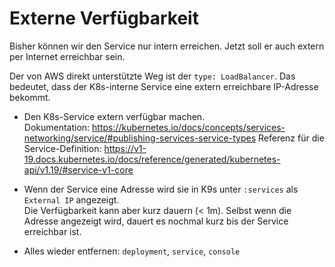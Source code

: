 # Externe Verfügbarkeit

Bisher können wir den Service nur intern erreichen.
Jetzt soll er auch extern per Internet erreichbar sein.

Der von AWS direkt unterstützte Weg ist der `type: LoadBalancer`. Das bedeutet, dass der 
K8s-interne Service eine extern erreichbare IP-Adresse bekommt.

- Den K8s-Service extern verfügbar machen.   
    Dokumentation: https://kubernetes.io/docs/concepts/services-networking/service/#publishing-services-service-types
    Referenz für die Service-Definition: https://v1-19.docs.kubernetes.io/docs/reference/generated/kubernetes-api/v1.19/#service-v1-core

- Wenn der Service eine Adresse wird sie in K9s unter `:services` als `External IP` angezeigt.   
    Die Verfügbarkeit kann aber kurz dauern (< 1m). Selbst wenn die Adresse angezeigt wird, dauert es nochmal kurz bis der Service erreichbar ist.

- Alles wieder entfernen: `deployment`, `service`, `console`
